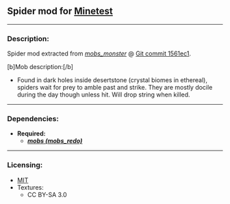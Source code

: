 ## Spider mod for [Minetest][]


---
### **Description:**

Spider mod extracted from *[mobs_monster][]* @ [Git commit 1561ec1][ver.mobs_monster].

[b]Mob description:[/b]
- Found in dark holes inside desertstone (crystal biomes in ethereal), spiders wait for prey to amble past and strike. They are mostly docile during the day though unless hit. Will drop string when killed.

---
### **Dependencies:**

- **Required:**
  - ***[mobs (mobs_redo)][mobs_redo]***


---
### **Licensing:**

- [MIT](license.txt)
- Textures:
  - CC BY-SA 3.0


[Minetest]: http://www.minetest.net/

[mobs_monster]: https://github.com/tenplus1/mobs_monster
[mobs_redo]: https://forum.minetest.net/viewtopic.php?t=9917

[ver.mobs_monster]: https://github.com/tenplus1/mobs_monster/tree/1561ec1
